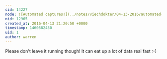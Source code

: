 ```yaml
---
cid: 14227
node: ![Automated captures?](../notes/viechdokter/04-13-2016/automated-captures)
nid: 12965
created_at: 2016-04-13 21:20:50 +0000
timestamp: 1460582450
uid: 1
author: warren
---
```


Please don't leave it running though! It can eat up a lot of data real fast :-)